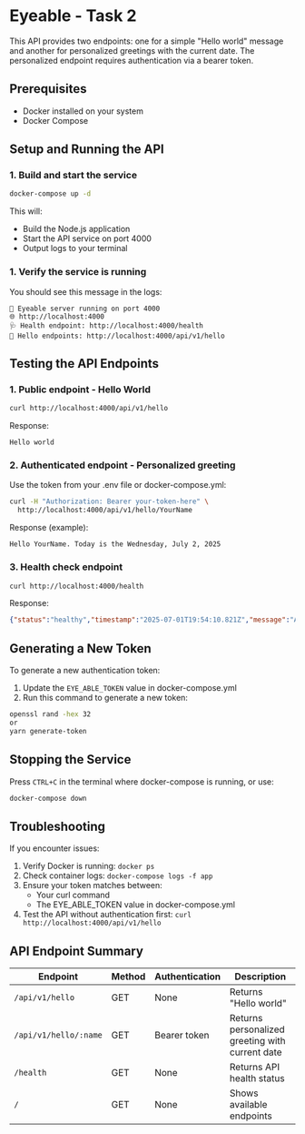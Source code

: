 # Eyeable - Task 2

This API provides two endpoints: one for a simple "Hello world" message and another for personalized greetings with the current date. The personalized endpoint requires authentication via a bearer token.

## Prerequisites
- Docker installed on your system
- Docker Compose

## Setup and Running the API

### 1. Build and start the service
```bash
docker-compose up -d
```

This will:
- Build the Node.js application
- Start the API service on port 4000
- Output logs to your terminal

### 1. Verify the service is running
You should see this message in the logs:
```
🚀 Eyeable server running on port 4000
🌐 http://localhost:4000
🩺 Health endpoint: http://localhost:4000/health
👋 Hello endpoints: http://localhost:4000/api/v1/hello
```

## Testing the API Endpoints

### 1. Public endpoint - Hello World
```bash
curl http://localhost:4000/api/v1/hello
```
Response:
```
Hello world
```

### 2. Authenticated endpoint - Personalized greeting
Use the token from your .env file or docker-compose.yml:
```bash
curl -H "Authorization: Bearer your-token-here" \
  http://localhost:4000/api/v1/hello/YourName
```

Response (example):
```
Hello YourName. Today is the Wednesday, July 2, 2025
```

### 3. Health check endpoint
```bash
curl http://localhost:4000/health
```

Response:
```json
{"status":"healthy","timestamp":"2025-07-01T19:54:10.821Z","message":"API is running"}% 
```

## Generating a New Token
To generate a new authentication token:

1. Update the `EYE_ABLE_TOKEN` value in docker-compose.yml
2. Run this command to generate a new token:
```bash
openssl rand -hex 32
or
yarn generate-token
```

## Stopping the Service
Press `CTRL+C` in the terminal where docker-compose is running, or use:
```bash
docker-compose down
```

## Troubleshooting
If you encounter issues:
1. Verify Docker is running: `docker ps`
2. Check container logs: `docker-compose logs -f app`
3. Ensure your token matches between:
   - Your curl command
   - The EYE_ABLE_TOKEN value in docker-compose.yml
4. Test the API without authentication first: `curl http://localhost:4000/api/v1/hello`

## API Endpoint Summary
| Endpoint | Method | Authentication | Description |
|----------|--------|----------------|-------------|
| `/api/v1/hello` | GET | None | Returns "Hello world" |
| `/api/v1/hello/:name` | GET | Bearer token | Returns personalized greeting with current date |
| `/health` | GET | None | Returns API health status |
| `/` | GET | None | Shows available endpoints |
